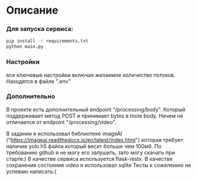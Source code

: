 # Описание
### Для запуска сервиса:
```sh
pip install -r requirements.txt
python main.py
```
### Настройки
все ключевые настройки включая желаемое количество потоков.
Находятся в файле ".env"
### Дополнительно
В проекте есть дополнительный endpoint "/processing/body".
Который поддерживает метод POST и принимает bytes в поле body.
Ничем не отличается от endpoint "/processing/video".


В задании я использовал библиотеке imageAI ("https://imageai.readthedocs.io/en/latest/index.html") которая требует наличие yolo.h5 файла который весит больше чем 100мб.
По требованию github я не могу его запушить, зато могу скачать при старте:)
В качестве сервиса используется flask-restx.
В качестве сохранения состояния video я использовал sqlite
Тесты к сожелению не успеваю написать:(